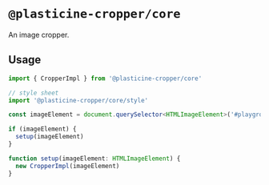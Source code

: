 # `@plasticine-cropper/core`

An image cropper.

## Usage

```ts
import { CropperImpl } from '@plasticine-cropper/core'

// style sheet
import '@plasticine-cropper/core/style'

const imageElement = document.querySelector<HTMLImageElement>('#playground-image')

if (imageElement) {
  setup(imageElement)
}

function setup(imageElement: HTMLImageElement) {
  new CropperImpl(imageElement)
}
```
